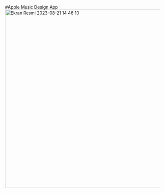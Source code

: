 #Apple Music Design App
<img width="581" alt="Ekran Resmi 2023-08-21 14 46 10" src="https://github.com/Beyzasude/AppleMusicUI/assets/60144528/ee1ba2d3-cb41-498c-be65-4166a124715f">
